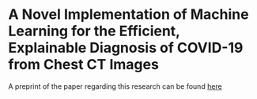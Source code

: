 # A Novel Implementation of Machine Learning for the Efficient, Explainable Diagnosis of COVID-19 from Chest CT Images
 
A preprint of the paper regarding this research can be found [here](https://doi.org/10.21203/rs.3.rs-357245/v1)
